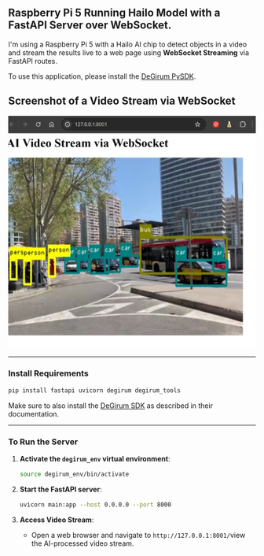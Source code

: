 ## Raspberry Pi 5 Running Hailo Model with a FastAPI Server over WebSocket.

I'm using a Raspberry Pi 5 with a Hailo AI chip to detect objects in a video and stream the results live to a web page using **WebSocket Streaming** via FastAPI routes.

To use this application, please install the [DeGirum PySDK](https://github.com/DeGirum/hailo_examples/blob/main/README.md).

## Screenshot of a Video Stream via WebSocket
![alt text](../Ressources/Screenshot.png)

---

### Install Requirements

```bash
pip install fastapi uvicorn degirum degirum_tools
```

Make sure to also install the [DeGirum SDK](https://github.com/DeGirum/hailo_examples) as described in their documentation.

---

### To Run the Server

1. **Activate the ``degirum_env`` virtual environment**:

   ```bash
   source degirum_env/bin/activate
   ```

2. **Start the FastAPI server**:

   ```bash
   uvicorn main:app --host 0.0.0.0 --port 8000
   ```

3. **Access Video Stream**:
   - Open a web browser and navigate to `http://127.0.0.1:8001/`view the AI-processed video stream.
